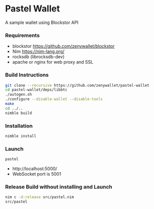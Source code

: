 # Pastel Wallet
A sample wallet using Blockstor API

### Requirements
- blockstor https://github.com/zenywallet/blockstor
- Nim https://nim-lang.org/
- rocksdb (librocksdb-dev)
- apache or nginx for web proxy and SSL

### Build Instructions
```bash
git clone --recursive https://github.com/zenywallet/pastel-wallet
cd pastel-wallet/deps/libbtc
./autogen.sh
./configure --disable-wallet --disable-tools
make
cd ../..
nimble build
```

### Installation
```bash
nimble install
```

### Launch
```bash
pastel
```
- http://localhost:5000/
- WebSocket port is 5001


### Release Build without installing and Launch
```bash
nim c -d:release src/pastel.nim
src/pastel
```
